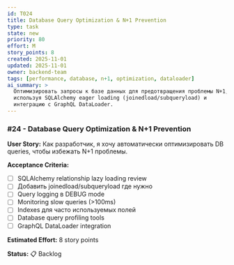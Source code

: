 ```yaml
---
id: T024
title: Database Query Optimization & N+1 Prevention
type: task
state: new
priority: 80
effort: M
story_points: 8
created: 2025-11-01
updated: 2025-11-01
owner: backend-team
tags: [performance, database, n+1, optimization, dataloader]
ai_summary: >
  Оптимизировать запросы к базе данных для предотвращения проблемы N+1,
  используя SQLAlchemy eager loading (joinedload/subqueryload) и
  интеграцию с GraphQL DataLoader.
---
```


### #24 - Database Query Optimization & N+1 Prevention

**User Story:**
Как разработчик, я хочу автоматически оптимизировать DB queries, чтобы избежать N+1 проблемы.

**Acceptance Criteria:**
- [ ] SQLAlchemy relationship lazy loading review
- [ ] Добавить joinedload/subqueryload где нужно
- [ ] Query logging в DEBUG mode
- [ ] Monitoring slow queries (>100ms)
- [ ] Indexes для часто используемых полей
- [ ] Database query profiling tools
- [ ] GraphQL DataLoader integration

**Estimated Effort:** 8 story points

**Status:** 📋 Backlog